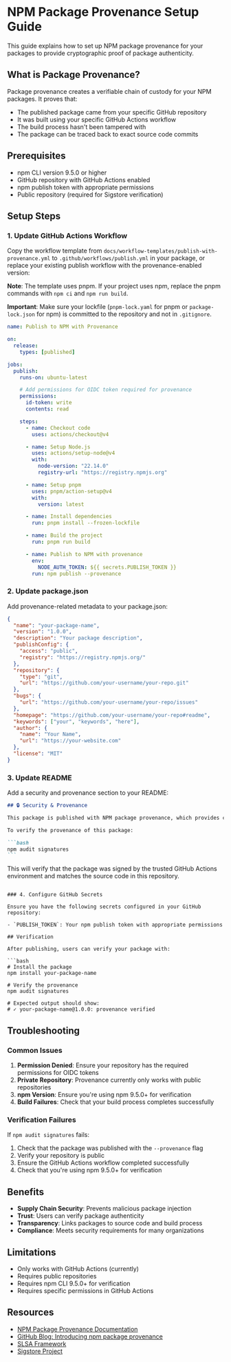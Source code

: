 # NPM Package Provenance Setup Guide

This guide explains how to set up NPM package provenance for your packages to provide cryptographic proof of package authenticity.

## What is Package Provenance?

Package provenance creates a verifiable chain of custody for your NPM packages. It proves that:

- The published package came from your specific GitHub repository
- It was built using your specific GitHub Actions workflow
- The build process hasn't been tampered with
- The package can be traced back to exact source code commits

## Prerequisites

- npm CLI version 9.5.0 or higher
- GitHub repository with GitHub Actions enabled
- npm publish token with appropriate permissions
- Public repository (required for Sigstore verification)

## Setup Steps

### 1. Update GitHub Actions Workflow

Copy the workflow template from `docs/workflow-templates/publish-with-provenance.yml` to `.github/workflows/publish.yml` in your package, or replace your existing publish workflow with the provenance-enabled version:

**Note**: The template uses pnpm. If your project uses npm, replace the pnpm commands with `npm ci` and `npm run build`.

**Important**: Make sure your lockfile (`pnpm-lock.yaml` for pnpm or `package-lock.json` for npm) is committed to the repository and not in `.gitignore`.

```yaml
name: Publish to NPM with Provenance

on:
  release:
    types: [published]

jobs:
  publish:
    runs-on: ubuntu-latest

    # Add permissions for OIDC token required for provenance
    permissions:
      id-token: write
      contents: read

    steps:
      - name: Checkout code
        uses: actions/checkout@v4

      - name: Setup Node.js
        uses: actions/setup-node@v4
        with:
          node-version: "22.14.0"
          registry-url: "https://registry.npmjs.org"

      - name: Setup pnpm
        uses: pnpm/action-setup@v4
        with:
          version: latest

      - name: Install dependencies
        run: pnpm install --frozen-lockfile

      - name: Build the project
        run: pnpm run build

      - name: Publish to NPM with provenance
        env:
          NODE_AUTH_TOKEN: ${{ secrets.PUBLISH_TOKEN }}
        run: npm publish --provenance
```

### 2. Update package.json

Add provenance-related metadata to your package.json:

```json
{
  "name": "your-package-name",
  "version": "1.0.0",
  "description": "Your package description",
  "publishConfig": {
    "access": "public",
    "registry": "https://registry.npmjs.org/"
  },
  "repository": {
    "type": "git",
    "url": "https://github.com/your-username/your-repo.git"
  },
  "bugs": {
    "url": "https://github.com/your-username/your-repo/issues"
  },
  "homepage": "https://github.com/your-username/your-repo#readme",
  "keywords": ["your", "keywords", "here"],
  "author": {
    "name": "Your Name",
    "url": "https://your-website.com"
  },
  "license": "MIT"
}
```

### 3. Update README

Add a security and provenance section to your README:

````markdown
## 🔒 Security & Provenance

This package is published with NPM package provenance, which provides cryptographic proof that this package was built from the source code in this repository using the GitHub Actions workflow.

To verify the provenance of this package:

```bash
npm audit signatures
```
````

This will verify that the package was signed by the trusted GitHub Actions environment and matches the source code in this repository.

````

### 4. Configure GitHub Secrets

Ensure you have the following secrets configured in your GitHub repository:

- `PUBLISH_TOKEN`: Your npm publish token with appropriate permissions

## Verification

After publishing, users can verify your package with:

```bash
# Install the package
npm install your-package-name

# Verify the provenance
npm audit signatures

# Expected output should show:
# ✓ your-package-name@1.0.0: provenance verified
````

## Troubleshooting

### Common Issues

1. **Permission Denied**: Ensure your repository has the required permissions for OIDC tokens
2. **Private Repository**: Provenance currently only works with public repositories
3. **npm Version**: Ensure you're using npm 9.5.0+ for verification
4. **Build Failures**: Check that your build process completes successfully

### Verification Failures

If `npm audit signatures` fails:

1. Check that the package was published with the `--provenance` flag
2. Verify your repository is public
3. Ensure the GitHub Actions workflow completed successfully
4. Check that you're using npm 9.5.0+ for verification

## Benefits

- **Supply Chain Security**: Prevents malicious package injection
- **Trust**: Users can verify package authenticity
- **Transparency**: Links packages to source code and build process
- **Compliance**: Meets security requirements for many organizations

## Limitations

- Only works with GitHub Actions (currently)
- Requires public repositories
- Requires npm CLI 9.5.0+ for verification
- Requires specific permissions in GitHub Actions

## Resources

- [NPM Package Provenance Documentation](https://docs.npmjs.com/generating-provenance-statements)
- [GitHub Blog: Introducing npm package provenance](https://github.blog/security/supply-chain-security/introducing-npm-package-provenance/)
- [SLSA Framework](https://slsa.dev/)
- [Sigstore Project](https://www.sigstore.dev/)
